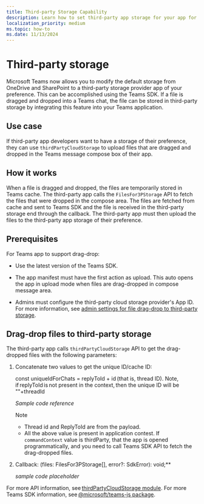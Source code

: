 ```yaml
---
title: Third-party Storage Capability
description: Learn how to set third-party app storage for your app for the files that are gragged and dropped in the Teams chat.
localization_priority: medium
ms.topic: how-to
ms.date: 11/13/2024
---
```


# Third-party storage

Microsoft Teams now allows you to modify the default storage from OneDrive and SharePoint to a third-party storage provider app of your preference. This can be accomplished using the Teams SDK. If a file is dragged and dropped into a Teams chat, the file can be stored in third-party storage by integrating this feature into your Teams application.

## Use case

If third-party app developers want to have a storage of their preference, they can use `thirdPartyCloudStorage` to upload files that are dragged and dropped in the Teams message compose box of their app.

## How it works

When a file is dragged and dropped, the files are temporarily stored in Teams cache. The third-party app calls the `FilesFor3PStorage` API to fetch the files that were dropped in the compose area. The files are fetched from cache and sent to Teams SDK and the file is received in the third-party storage end through the callback. The third-party app must then upload the files to the third-party app storage of their preference.

## Prerequisites

For Teams app to support drag-drop:

* Use the latest version of the Teams SDK.

* The app manifest must have the first action as upload. This auto opens the app in upload mode when files are drag-dropped in compose message area.

* Admins must configure the third-party cloud storage provider's App ID. For more information, see [admin settings for file drag-drop to third-party storage](/MicrosoftTeams/admin-settings-for-file-drag-drop-to-third-party-storage).

## Drag-drop files to third-party storage

The third-party app calls `thirdPartyCloudStorage` API to get the drag-dropped files with the following parameters: 

1. Concatenate two values to get the unique ID/cache ID: 

    const uniqueIdForChats = replyToId + id (that is, thread ID). Note, if replyToId is not present in the context, then the unique ID will be ""+threadId 

    *Sample code reference*

    > [!NOTE]
    >
    > * Thread id and ReplyToId are from the payload.
    > * All the above value is present in application contest. If `commandContext` value is thirdParty, that the app is opened programmatically, and you need to call Teams SDK API to fetch the drag-dropped files.  

2. Callback: (files: FilesFor3PStorage[], error?: SdkError): void;** 

    *sample code placeholder*

For more API information, see [thirdPartyCloudStorage module](/javascript/api/@microsoft/teams-js/thirdpartycloudstorage). For more Teams SDK information, see [@microsoft/teams-js package](/javascript/api/@microsoft/teams-js). 
